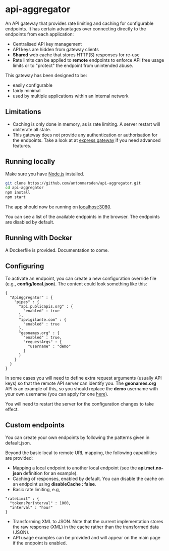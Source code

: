 # api-aggregator

An API gateway that provides rate limiting and caching for configurable endpoints. It has certain advantages over connecting directly to the endpoints from each application:
- Centralised API key management
- API keys are hidden from gateway clients
- **Shared** web cache that stores HTTP(S) responses for re-use
- Rate limits can be applied to **remote** endpoints to enforce API free usage limits or to "protect" the endpoint from unintended abuse.

This gateway has been designed to be:
- easily configurable
- fairly minimal
- used by multiple applications within an internal network

## Limitations

- Caching is only done in memory, as is rate limiting. A server restart will obliterate all state.
- This gateway does not provide any authentication or authorisation for the endpoints.  Take a look at at [express gateway](https://www.express-gateway.io/) if you need advanced features.

## Running locally

Make sure you have [Node.js](http://nodejs.org/) installed.

```sh
git clone https://github.com/antonmarsden/api-aggregator.git
cd api-aggregator
npm install
npm start
```

The app should now be running on [localhost:3080](http://localhost:3080).

You can see a list of the available endpoints in the browser. The endpoints are disabled by default.

## Running with Docker

A Dockerfile is provided. Documentation to come.

## Configuring

To activate an endpoint, you can create a new configuration override file (e.g., **config/local.json**). The content could look something like this:

```
{
  "ApiAggregator" : {
    "pipes" : {
      "api.publicapis.org" : {
        "enabled" : true
      },
      "ipvigilante.com" : {
        "enabled" : true
      },
      "geonames.org" : {
        "enabled" : true,
        "requestArgs" : {
          "username" : "demo"
        }
      }
    }
  }
}
```

In some cases you will need to define extra request arguments (usually API keys) so that the remote API server can identify you. The **geonames.org** API is an example of this, so you should replace the **demo** username with your own username (you can apply for one [here](http://www.geonames.org/login)).

You will need to restart the server for the configuration changes to take effect.

## Custom endpoints

You can create your own endpoints by following the patterns given in default.json.

Beyond the basic local to remote URL mapping, the following capabilities are provided:
- Mapping a local endpoint to another local endpoint (see the **api.met.no-json** definition for an example).
- Caching of responses, enabled by default. You can disable the cache on an endpoint using **disableCache : false**.
- Basic rate limiting, e.g,
```
"rateLimit" : {
  "tokensPerInterval" : 1000,
  "interval" : "hour"
}
```
- Transforming XML to JSON. Note that the current implementation stores the raw response (XML) in the cache rather than the transformed data (JSON).
- API usage examples can be provided and will appear on the main page if the endpoint is enabled.
